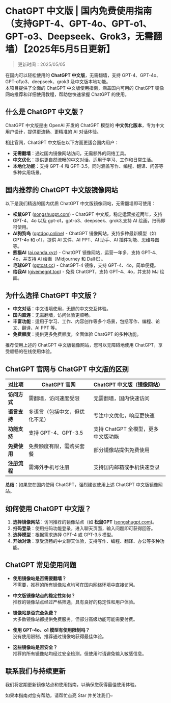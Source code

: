 # ChatGPT 中文版 | 国内免费使用指南（支持GPT-4、GPT-4o、GPT-o1、GPT-o3、Deepseek、Grok3，无需翻墙）【2025年5月5日更新】

> 更新时间：2025/05/05

在国内可以轻松使用的 **ChatGPT 中文版**，无需翻墙，支持 GPT-4、GPT-4o、GPT-o1\o3、deepseek、grok3 及中文版本地功能。  
本项目提供了全面的 ChatGPT 中文版使用指南，涵盖国内可用的 ChatGPT 镜像网站推荐和详细使用教程，帮助您快速掌握 ChatGPT 的使用。

## 什么是 ChatGPT 中文版？

ChatGPT 中文版是由 OpenAI 开发的 ChatGPT 模型的 **中文优化版本**，专为中文用户设计，提供更流畅、更精准的 AI 对话体验。

相比官网，ChatGPT 中文版在以下方面更适合国内用户：

- **无需翻墙**：通过国内镜像网站访问，无需额外的网络工具。
- **中文优化**：提供更自然流畅的中文对话，适用于学习、工作和日常生活。
- **本地化功能**：支持 GPT-4 和 GPT-3.5，同时涵盖写作、编程、翻译、问答等多种实用场景。

## 国内推荐的 ChatGPT 中文版镜像网站

以下是我们精选的国内优质 ChatGPT 中文版镜像网站，无需翻墙即可使用：

- **松鼠GPT** ([songshugpt.com](https://songshugpt.com)) - ChatGPT 中文版，稳定运营接近两年，支持 GPT-4、4o 以及 gpt-o1，gpt-o3、deepseek、grok3,支持 AI 绘画，扫码即可使用。
- **AI狗狗岛** ([gptdog.online](https://gptdog.online)) - ChatGPT 镜像网站，支持多种最新模型（如 GPT-4o 和 o1），提供 AI 文件、AI PPT、AI 助手、AI 插件功能、思维导图等。
- **熊猫AI** ([ai.panda.xyz](https://ai.panda.xyz)) - ChatGPT 镜像网站，运营一年多，支持 GPT-4、4o，并支持 AI 绘画（Midjourney 和 Dall·E）。
- **毛球GPT** ([gptcat.cc](https://gptcat.cc)) - ChatGPT-4 镜像，支持 GPT-4、4o，简单便捷。
- **给我AI** ([givemegpt.top](https://givemegpt.top)) - 免费 ChatGPT，支持 GPT-4、4o，并支持 MJ 绘画。

## 为什么选择 ChatGPT 中文版？

- **中文对话**：中文语境使用，无缝的中文交互体验。
- **国内直连**：无需翻墙，访问体验更顺畅。
- **丰富功能**：适用于学习、工作、内容创作等多个场景，包括写作、编程、论文、翻译、AI PPT 等。
- **免费额度**：提供更多免费额度，全面体验 ChatGPT 的多种功能。

推荐使用上述的 ChatGPT 中文版镜像网站，您可以无障碍地使用 ChatGPT，享受顺畅的在线使用体验。

## ChatGPT 官网与 ChatGPT 中文版的区别

| 对比项       | ChatGPT 官网                        | ChatGPT 中文版（镜像网站）        |
|--------------|-----------------------------------|----------------------------------|
| **访问方式**   | 需翻墙，访问速度受限               | 无需翻墙，国内快速访问            |
| **语言支持**   | 多语言（包括中文，但优化不足）      | 专注中文优化，响应更快速          |
| **功能支持**   | 支持 GPT-4、GPT-3.5               | 支持 ChatGPT 全模型，更多中文版功能 |
| **免费使用**   | 免费额度有限，需购买套餐           | 部分镜像站提供免费使用           |
| **注册流程**   | 需海外手机号注册                  | 支持国内邮箱或手机快速登录        |

**总结**：如果您在国内使用 ChatGPT，强烈建议使用上述 ChatGPT 中文版镜像网站。

## 如何使用 ChatGPT 中文版？

1. **选择镜像网站**：访问推荐的镜像站点（如 **松鼠GPT** ([songshugpt.com](https://songshugpt.com))。
2. **扫码登录**：使用扫码功能登录，进入聊天页面，输入问题即可获得回答。
3. **选择模型**：根据需求选择 GPT-4 或 GPT-3.5 模型。
4. **开始对话**：享受流畅的中文聊天体验，支持写作、编程、翻译、办公等多种功能。

## ChatGPT 常见使用问题

- **使用镜像站是否需要翻墙？**  
  不需要，推荐的所有镜像站点均可在国内网络环境中直接访问。

- **中文版镜像站点的稳定性如何？**  
  推荐的镜像站点经过严格筛选，具有良好的稳定性和用户体验。

- **镜像站是否完全免费？**  
  大多数镜像站都提供免费服务，但部分高级功能可能需要付费。

- **使用 GPT-4o、o1 模型有使用限制吗？**  
  没有使用限制，推荐通过镜像站获得最佳体验。

- **这些镜像站是否安全？**  
  推荐的所有镜像站均经过安全检测，但使用时请避免输入敏感信息。

## 联系我们与持续更新

我们将定期更新镜像站点和使用指南，以确保您获得最佳使用体验。

如果本指南对您有帮助，请帮忙点亮 Star 并关注我们~
```
